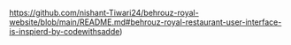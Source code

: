 https://github.com/nishant-Tiwari24/behrouz-royal-website/blob/main/README.md#behrouz-royal-restaurant-user-interface-is-inspierd-by-codewithsadde)
